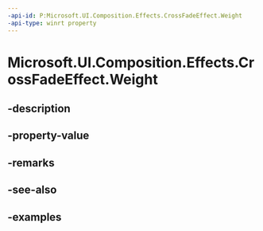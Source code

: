 ```yaml
---
-api-id: P:Microsoft.UI.Composition.Effects.CrossFadeEffect.Weight
-api-type: winrt property
---
```


# Microsoft.UI.Composition.Effects.CrossFadeEffect.Weight

<!--
public float Weight { get; set; }
-->


## -description

## -property-value

## -remarks

## -see-also

## -examples


